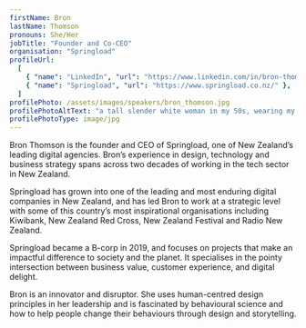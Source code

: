 ```yaml
---
firstName: Bron
lastName: Thomson
pronouns: She/Her
jobTitle: "Founder and Co-CEO"
organisation: "Springload"
profileUrl:
  [
    { "name": "LinkedIn", "url": "https://www.linkedin.com/in/bron-thomson/" },
    { "name": "Springload", "url": "https://www.springload.co.nz/" },
  ]
profilePhoto: /assets/images/speakers/bron_thomson.jpg
profilePhotoAltText: "a tall slender white woman in my 50s, wearing my work jacket and black top smiling at the camera."
profilePhotoType: image/jpg
---
```


Bron Thomson is the founder and CEO of Springload, one of New Zealand’s leading digital agencies. Bron’s experience in design, technology and business strategy spans across two decades of working in the tech sector in New Zealand.

Springload has grown into one of the leading and most enduring digital companies in New Zealand, and has led Bron to work at a strategic level with some of this country’s most inspirational organisations including Kiwibank, New Zealand Red Cross, New Zealand Festival and Radio New Zealand.

Springload became a B-corp in 2019, and focuses on projects that make an impactful difference to society and the planet. It specialises in the pointy intersection between business value, customer experience, and digital delight.

Bron is an innovator and disruptor. She uses human-centred design principles in her leadership and is fascinated by behavioural science and how to help people change their behaviours through design and storytelling.
